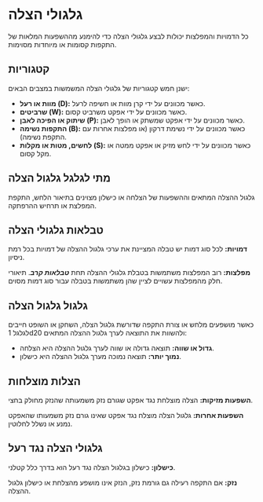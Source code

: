 # גלגולי הצלה

כל הדמויות והמפלצות יכולות לבצע גלגולי הצלה כדי להימנע מההשפעות המלאות של התקפות קסומות או מיוחדות מסוימות.

## קטגוריות

ישנן חמש קטגוריות של גלגולי הצלה המשמשות במצבים הבאים:

- **מוות או רעל (D):** כאשר מכוונים על ידי קרן מוות או חשיפה לרעל.
- **שרביטים (W):** כאשר מכוונים על ידי אפקט משרביט קסום.
- **שיתוק או הפיכה לאבן (P):** כאשר מכוונים על ידי אפקט שמשתק או הופך לאבן.
- **התקפות נשימה (B):** כאשר מכוונים על ידי נשימת דרקון (או מפלצות אחרות עם התקפת נשימה).
- **לחשים, מטות או מקלות (S):** כאשר מכוונים על ידי לחש מזיק או אפקט ממטה או מקל קסום.

## מתי לגלגל גלגול הצלה

גלגול ההצלה המתאים וההשפעות של הצלחה או כישלון מצוינים בתיאור הלחש, התקפת המפלצת או תרחיש ההרפתקה.

## טבלאות גלגולי הצלה

**דמויות:** לכל סוג דמות יש טבלה המציינת את ערכי גלגול ההצלה של דמויות בכל רמת ניסיון.

**מפלצות:** רוב המפלצות משתמשות בטבלת גלגולי ההצלה תחת ***טבלאות קרב***. תיאורי חלק מהמפלצות עשויים לציין שהן משתמשות בטבלה עבור סוג דמות מסוים.

## גלגול גלגול הצלה

כאשר מושפעים מלחש או צורת התקפה שדורשת גלגול הצלה, השחקן או השופט חייבים לגלגל 1d20 ולהשוות את התוצאה לערך גלגול ההצלה המתאים:

- **גדול או שווה:** תוצאה גדולה או שווה לערך גלגול ההצלה היא הצלחה.
- **נמוך יותר:** תוצאה נמוכה מערך גלגול ההצלה היא כישלון.

## הצלות מוצלחות

**השפעות מזיקות:** הצלה מוצלחת נגד אפקט שגורם נזק משמעותה שהנזק מחולק בחצי.

**השפעות אחרות:** גלגול הצלה מוצלח נגד אפקט שאינו גורם נזק משמעותו שהאפקט נמנע או נשלל לחלוטין.

## גלגולי הצלה נגד רעל

**כישלון:** כישלון בגלגול הצלה נגד רעל הוא בדרך כלל קטלני.

**נזק:** אם התקפה רעילה גם גורמת נזק, הנזק אינו מושפע מהצלחת או כישלון גלגול ההצלה.